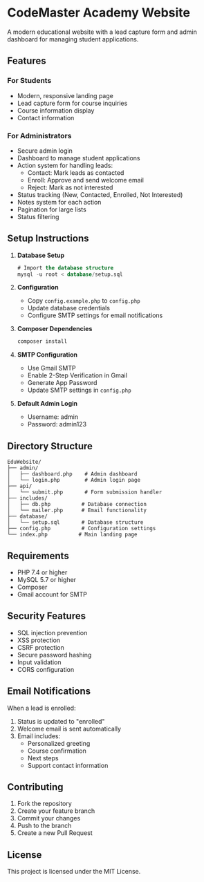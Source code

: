 # CodeMaster Academy Website

A modern educational website with a lead capture form and admin dashboard for managing student applications.

## Features

### For Students
- Modern, responsive landing page
- Lead capture form for course inquiries
- Course information display
- Contact information

### For Administrators
- Secure admin login
- Dashboard to manage student applications
- Action system for handling leads:
  - Contact: Mark leads as contacted
  - Enroll: Approve and send welcome email
  - Reject: Mark as not interested
- Status tracking (New, Contacted, Enrolled, Not Interested)
- Notes system for each action
- Pagination for large lists
- Status filtering

## Setup Instructions

1. **Database Setup**
   ```sql
   # Import the database structure
   mysql -u root < database/setup.sql
   ```

2. **Configuration**
   - Copy `config.example.php` to `config.php`
   - Update database credentials
   - Configure SMTP settings for email notifications

3. **Composer Dependencies**
   ```bash
   composer install
   ```

4. **SMTP Configuration**
   - Use Gmail SMTP
   - Enable 2-Step Verification in Gmail
   - Generate App Password
   - Update SMTP settings in `config.php`

5. **Default Admin Login**
   - Username: admin
   - Password: admin123

## Directory Structure

```
EduWebsite/
├── admin/
│   ├── dashboard.php    # Admin dashboard
│   └── login.php        # Admin login page
├── api/
│   └── submit.php       # Form submission handler
├── includes/
│   ├── db.php          # Database connection
│   └── mailer.php      # Email functionality
├── database/
│   └── setup.sql       # Database structure
├── config.php          # Configuration settings
└── index.php          # Main landing page
```

## Requirements

- PHP 7.4 or higher
- MySQL 5.7 or higher
- Composer
- Gmail account for SMTP

## Security Features

- SQL injection prevention
- XSS protection
- CSRF protection
- Secure password hashing
- Input validation
- CORS configuration

## Email Notifications

When a lead is enrolled:
1. Status is updated to "enrolled"
2. Welcome email is sent automatically
3. Email includes:
   - Personalized greeting
   - Course confirmation
   - Next steps
   - Support contact information

## Contributing

1. Fork the repository
2. Create your feature branch
3. Commit your changes
4. Push to the branch
5. Create a new Pull Request

## License

This project is licensed under the MIT License. 
